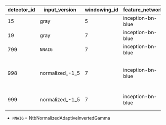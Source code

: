 | detector_id | input_version | windowing_id | feature_network | feature_classifier_id | comments | 
--------------|---------------|--------------|-----------------|-----------------------|----------|
| 15          | gray          | 5          | inception-bn-blue | 73                    | - | 
| 19          | gray          | 7          | inception-bn-blue | 73                    | - | 
| 799         | `NNAIG`       | 7          | inception-bn-blue | 899       | - | 
| 998         | normalized_-1_5 | 7        | inception-bn-blue | 998                   | trained using normalized MD589/MD594/MD585 with 500um margin for negatives | 
| 999         | normalized_-1_5 | 7        | inception-bn-blue | 999                   | trained from auto-aligned MD661/MD662 before correction | 


* `NNAIG` = NtbNormalizedAdaptiveInvertedGamma
